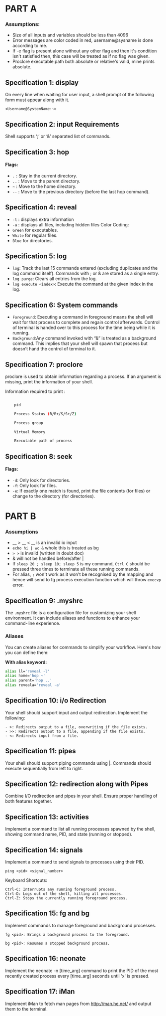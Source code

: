 # PART A

### Assumptions:
  - Size of all inputs and variables should be less than 4096
  - Error messages are color coded in red, username@sysname is done according to me.
  - If -e flag is present alone without any other flag and then it's condition isn't satisfied then, this case will be treated as if no flag was given.
  - Proclore executable path both absolute or relative's valid, mine prints absolute.

## Specification 1: display
On every line when waiting for user input, a shell prompt of the following form must appear along with it.
```
<Username@SystemName:~>
```
## Specification 2: input Requirements
Shell supports ‘;’ or ‘&’ separated list of commands.

## Specification 3: hop
#### Flags:
   - `.` : Stay in the current directory.
   - `..` : Move to the parent directory.
   - `~` : Move to the home directory.
   - `--` : Move to the previous directory (before the last hop command).
        
## Specification 4: reveal 
   - `-l` : displays extra information
   - `-a` : displays all files, including hidden files
    Color Coding:
   - `Green` for executables.
   - `White` for regular files.
   - `Blue` for directories.
        
## Specification 5: log
- `log`:
        Track the last 15 commands entered (excluding duplicates and the log command itself).
        Commands with ; or & are stored as a single entry.
- `log purge`:
        Clears all entries from the log.
- `log execute <index>`:
        Execute the command at the given index in the log. 

## Specification 6: System commands
- `Foreground`: Executing a command in foreground means the shell will wait for that process to complete and regain control afterwards. Control of terminal is handed over to this process for the time being while it is running.
- `Background`:Any command invoked with “&” is treated as a background command. This implies that your shell will spawn that process but doesn’t hand the control of terminal to it.

## Specification 7: proclore
proclore is used to obtain information regarding a process. If an argument is missing, print the information of your shell.

Information required to print :
```sh

    pid

    Process Status (R/R+/S/S+/Z)

    Process group

    Virtual Memory

    Executable path of process
```


## Specification 8: seek
#### Flags:
- `-d`: Only look for directories.
- `-f`: Only look for files.
- `-e`: If exactly one match is found, print the file contents (for files) or change to the directory (for directories).


# PART B 

### Assumptions
- __ > __ < __ is an invalid io input
- `echo hi | wc &` whole this is treated as bg
- `> >` is invalid (written in doubt doc)
- & will not be handled before/after |
- If `sleep 20 ; sleep 10; sleep 5` is my command, `Ctrl C` should be pressed three times to terminate all these running commands.
- For alias, `;` won't work as it won't be recognised by the mapping and hence will send to fg process execution function which will throw `execvp` error.


## Specification 9: .myshrc 

The `.myshrc` file is a configuration file for customizing your shell environment. It can include aliases and functions to enhance your command-line experience.

### Aliases

You can create aliases for commands to simplify your workflow. Here's how you can define them:

**With alias keyword:**

```sh
alias ll='reveal -l'
alias home='hop ~'
alias parent='hop ..'
alias reveala='reveal -a'
```


## Specification 10: i/o Redirection

Your shell should support input and output redirection. Implement the following:

    - >: Redirects output to a file, overwriting if the file exists.
    - >>: Redirects output to a file, appending if the file exists.
    - <: Redirects input from a file.


## Specification 11: pipes

Your shell should support piping commands using |. Commands should execute sequentially from left to right.

## Specification 12: redirection along with Pipes 

Combine I/O redirection and pipes in your shell. Ensure proper handling of both features together.

## Specification 13: activities 

Implement a command to list all running processes spawned by the shell, showing command name, PID, and state (running or stopped).

## Specification 14: signals 

Implement a command to send signals to processes using their PID.

```
ping <pid> <signal_number>
```
Keyboard Shortcuts:

    Ctrl-C: Interrupts any running foreground process.
    Ctrl-D: Logs out of the shell, killing all processes.
    Ctrl-Z: Stops the currently running foreground process.

## Specification 15: fg and bg 

Implement commands to manage foreground and background processes.

```
fg <pid>: Brings a background process to the foreground.

bg <pid>: Resumes a stopped background process.
```

## Specification 16: neonate 

Implement the neonate -n [time_arg] command to print the PID of the most recently created process every [time_arg] seconds until 'x' is pressed.

## Specification 17: iMan 

Implement iMan to fetch man pages from http://man.he.net/ and output them to the terminal.
